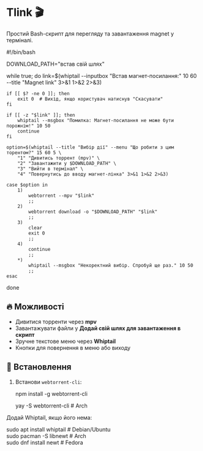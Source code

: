# Tlink 🎬  

Простий Bash-скрипт для перегляду та завантаження magnet у терміналі.  

#!/bin/bash

DOWNLOAD_PATH="встав свій шлях"

while true; do
    link=$(whiptail --inputbox "Встав магнет-посилання:" 10 60 --title "Magnet link" 3>&1 1>&2 2>&3)

    if [[ $? -ne 0 ]]; then
        exit 0  # Вихід, якщо користувач натиснув "Скасувати"
    fi

    if [[ -z "$link" ]]; then
        whiptail --msgbox "Помилка: Магнет-посилання не може бути порожнім!" 10 50
        continue
    fi

    option=$(whiptail --title "Вибір дії" --menu "Що робити з цим торентом?" 15 60 5 \
        "1" "Дивитись торрент (mpv)" \
        "2" "Завантажити у $DOWNLOAD_PATH" \
        "3" "Вийти в термінал" \
        "4" "Повернутись до вводу магнет-лінка" 3>&1 1>&2 2>&3)

    case $option in
        1) 
            webtorrent --mpv "$link"
            ;;
        2) 
            webtorrent download -o "$DOWNLOAD_PATH" "$link"
            ;;
        3) 
            clear
            exit 0
            ;;
        4) 
            continue
            ;;
        *) 
            whiptail --msgbox "Некоректний вибір. Спробуй ще раз." 10 50
            ;;
    esac
done


## 🔥 Можливості  
- Дивитися торренти через **mpv**  
- Завантажувати файли у **Додай свій шлях для завантаження в скрипт**  
- Зручне текстове меню через **Whiptail**  
- Кнопки для повернення в меню або виходу  

## 🚀 Встановлення  
1. Встанови `webtorrent-cli`:

   npm install -g webtorrent-cli

   yay -S webtorrent-cli    # Arch 

Додай Whiptail, якщо його нема:

sudo apt install whiptail   # Debian/Ubuntu  
sudo pacman -S libnewt      # Arch  
sudo dnf install newt       # Fedora
